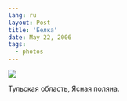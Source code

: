 ```yaml
---
lang: ru
layout: Post
title: 'Белка'
date: May 22, 2006
tags:
  - photos
---
```


![](/images/blog/MG-6928.jpg)

Тульская область, Ясная поляна.
